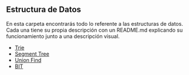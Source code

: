 ## Estructura de Datos
En esta carpeta encontrarás todo lo referente a las estructuras de datos. Cada una tiene su propia descripción con un README.md explicando su funcionamiento junto a una descripción visual.

- [Trie](https://github.com/dylanjitt/Algoritmica/tree/main/contenido/Estructura_de_datos/trie)
- [Segment Tree](https://github.com/dylanjitt/Algoritmica/tree/main/contenido/Estructura_de_datos/Segment_Tree)
- [Union Find](https://github.com/dylanjitt/Algoritmica/tree/main/contenido/Estructura_de_datos/Union_find)
- [BIT](https://github.com/dylanjitt/Algoritmica/tree/main/contenido/Estructura_de_datos/BIT)
